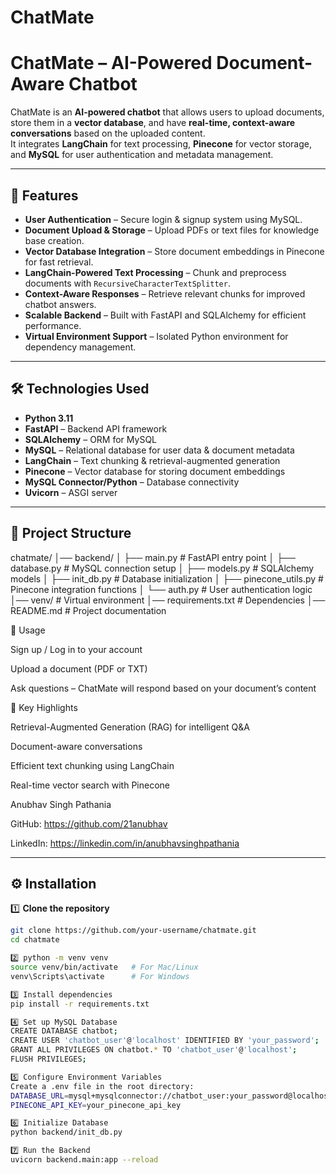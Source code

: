 # ChatMate

# ChatMate – AI-Powered Document-Aware Chatbot

ChatMate is an **AI-powered chatbot** that allows users to upload documents, store them in a **vector database**, and have **real-time, context-aware conversations** based on the uploaded content.  
It integrates **LangChain** for text processing, **Pinecone** for vector storage, and **MySQL** for user authentication and metadata management.

---

## 🚀 Features

- **User Authentication** – Secure login & signup system using MySQL.
- **Document Upload & Storage** – Upload PDFs or text files for knowledge base creation.
- **Vector Database Integration** – Store document embeddings in Pinecone for fast retrieval.
- **LangChain-Powered Text Processing** – Chunk and preprocess documents with `RecursiveCharacterTextSplitter`.
- **Context-Aware Responses** – Retrieve relevant chunks for improved chatbot answers.
- **Scalable Backend** – Built with FastAPI and SQLAlchemy for efficient performance.
- **Virtual Environment Support** – Isolated Python environment for dependency management.

---

## 🛠 Technologies Used

- **Python 3.11**
- **FastAPI** – Backend API framework
- **SQLAlchemy** – ORM for MySQL
- **MySQL** – Relational database for user data & document metadata
- **LangChain** – Text chunking & retrieval-augmented generation
- **Pinecone** – Vector database for storing document embeddings
- **MySQL Connector/Python** – Database connectivity
- **Uvicorn** – ASGI server

---

## 📂 Project Structure
chatmate/
│── backend/
│ ├── main.py # FastAPI entry point
│ ├── database.py # MySQL connection setup
│ ├── models.py # SQLAlchemy models
│ ├── init_db.py # Database initialization
│ ├── pinecone_utils.py # Pinecone integration functions
│ └── auth.py # User authentication logic
│── venv/ # Virtual environment
│── requirements.txt # Dependencies
│── README.md # Project documentation



📌 Usage

Sign up / Log in to your account

Upload a document (PDF or TXT)

Ask questions – ChatMate will respond based on your document’s content

🎯 Key Highlights

Retrieval-Augmented Generation (RAG) for intelligent Q&A

Document-aware conversations

Efficient text chunking using LangChain

Real-time vector search with Pinecone


Anubhav Singh Pathania

GitHub: https://github.com/21anubhav

LinkedIn: https://linkedin.com/in/anubhavsinghpathania

---

## ⚙️ Installation

1️⃣ **Clone the repository**  
```bash
git clone https://github.com/your-username/chatmate.git
cd chatmate

2️⃣ python -m venv venv
source venv/bin/activate   # For Mac/Linux
venv\Scripts\activate      # For Windows

3️⃣ Install dependencies
pip install -r requirements.txt

4️⃣ Set up MySQL Database
CREATE DATABASE chatbot;
CREATE USER 'chatbot_user'@'localhost' IDENTIFIED BY 'your_password';
GRANT ALL PRIVILEGES ON chatbot.* TO 'chatbot_user'@'localhost';
FLUSH PRIVILEGES;

5️⃣ Configure Environment Variables
Create a .env file in the root directory:
DATABASE_URL=mysql+mysqlconnector://chatbot_user:your_password@localhost/chatbot
PINECONE_API_KEY=your_pinecone_api_key

6️⃣ Initialize Database
python backend/init_db.py

7️⃣ Run the Backend
uvicorn backend.main:app --reload



